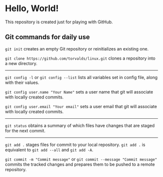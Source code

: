 # Hello, World!
This repository is created just for playing with GitHub.

## Git commands for daily use

`git init` creates an empty Git repository or reinitializes an existing one.

`git clone https://github.com/torvalds/linux.git` clones a repository into a new directory.

***

`git config -l` or `git config --list` lists all variables set in config file, along with their values.

`git config user.name "Your Name"` sets a user name that git will associate with locally created commits.

`git config user.email "Your email"` sets a user email that git will associate with locally created commits. 

***

`git status` obtains a summary of which files have changes that are staged for the next commit.

***

`git add .` stages files for commit to your local repository.
`git add .` is equivalent to `git add --all` and `git add -A`.

`git commit -m "Commit message"` or `git commit --message "Commit message"` commits the tracked changes and prepares them to be pushed to a remote repository.

